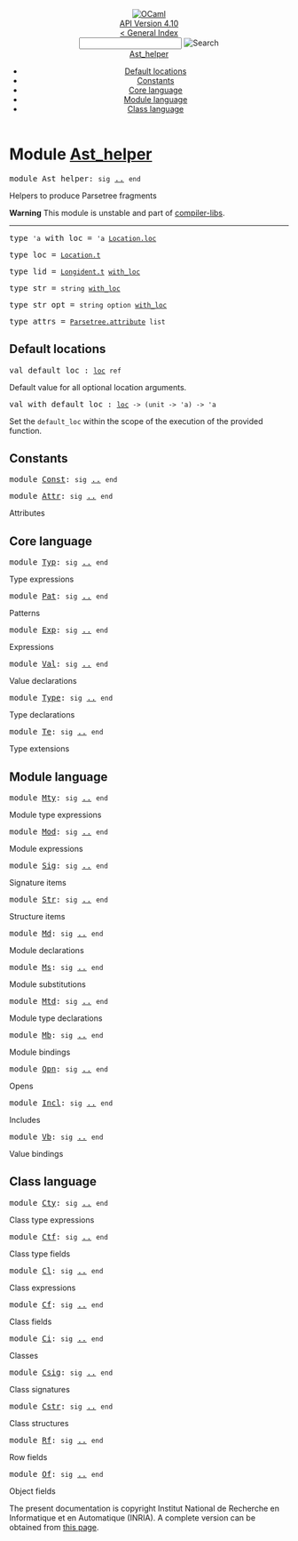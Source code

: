 <!-- ((! set title API !)) ((! set documentation !)) ((! set api !)) ((! set nobreadcrumb !)) -->
<div class="api"><header><nav class="toc brand"><a class="brand" href="https://ocaml.org/"><img src="colour-logo-gray.svg" class="svg" alt="OCaml"></a></nav><nav class="toc"><div class="toc_version"><a href="/docs" id="version-select">API Version 4.10</a></div><a href="index.html">&lt; General Index</a><div class="api_search"><input type="text" name="apisearch" id="api_search" oninput="mySearch(false);" onkeypress="this.oninput();" onclick="this.oninput();" onpaste="this.oninput();">
<img src="search_icon.svg" alt="Search" class="svg" onclick="mySearch(false)"></div>
<div id="search_results"></div><div class="toc_title"><a href="#top">Ast_helper</a></div><ul><li><a href="#1_Defaultlocations">Default locations</a></li><li><a href="#1_Constants">Constants</a></li><li><a href="#1_Corelanguage">Core language</a></li><li><a href="#1_Modulelanguage">Module language</a></li><li><a href="#1_Classlanguage">Class language</a></li></ul></nav></header>

<h1>Module <a href="type_Ast_helper.html">Ast_helper</a></h1>

<pre><span id="MODULEAst_helper"><span class="keyword">module</span> Ast_helper</span>: <code class="code"><span class="keyword">sig</span></code> <a href="Ast_helper.html">..</a> <code class="code"><span class="keyword">end</span></code></pre><div class="info module top">
<div class="info-desc">
<p>Helpers to produce Parsetree fragments</p>

<p><b>Warning</b> This module is unstable and part of
  <a href="Compiler_libs.html">compiler-libs</a>.</p>
</div>
</div>
<hr width="100%">

<pre><span id="TYPEwith_loc"><span class="keyword">type</span> <code class="type">'a</code> with_loc</span> = <code class="type">'a <a href="Location.html#TYPEloc">Location.loc</a></code> </pre>


<pre><span id="TYPEloc"><span class="keyword">type</span> <code class="type"></code>loc</span> = <code class="type"><a href="Location.html#TYPEt">Location.t</a></code> </pre>


<pre><span id="TYPElid"><span class="keyword">type</span> <code class="type"></code>lid</span> = <code class="type"><a href="Longident.html#TYPEt">Longident.t</a> <a href="Ast_helper.html#TYPEwith_loc">with_loc</a></code> </pre>


<pre><span id="TYPEstr"><span class="keyword">type</span> <code class="type"></code>str</span> = <code class="type">string <a href="Ast_helper.html#TYPEwith_loc">with_loc</a></code> </pre>


<pre><span id="TYPEstr_opt"><span class="keyword">type</span> <code class="type"></code>str_opt</span> = <code class="type">string option <a href="Ast_helper.html#TYPEwith_loc">with_loc</a></code> </pre>


<pre><span id="TYPEattrs"><span class="keyword">type</span> <code class="type"></code>attrs</span> = <code class="type"><a href="Parsetree.html#TYPEattribute">Parsetree.attribute</a> list</code> </pre>

<h2 id="1_Defaultlocations">Default locations</h2>
<pre><span id="VALdefault_loc"><span class="keyword">val</span> default_loc</span> : <code class="type"><a href="Ast_helper.html#TYPEloc">loc</a> ref</code></pre><div class="info ">
<div class="info-desc">
<p>Default value for all optional location arguments.</p>
</div>
</div>

<pre><span id="VALwith_default_loc"><span class="keyword">val</span> with_default_loc</span> : <code class="type"><a href="Ast_helper.html#TYPEloc">loc</a> -&gt; (unit -&gt; 'a) -&gt; 'a</code></pre><div class="info ">
<div class="info-desc">
<p>Set the <code class="code">default_loc</code> within the scope of the execution
        of the provided function.</p>
</div>
</div>
<h2 id="1_Constants">Constants</h2>
<pre><span id="MODULEConst"><span class="keyword">module</span> <a href="Ast_helper.Const.html">Const</a></span>: <code class="code"><span class="keyword">sig</span></code> <a href="Ast_helper.Const.html">..</a> <code class="code"><span class="keyword">end</span></code></pre>
<pre><span id="MODULEAttr"><span class="keyword">module</span> <a href="Ast_helper.Attr.html">Attr</a></span>: <code class="code"><span class="keyword">sig</span></code> <a href="Ast_helper.Attr.html">..</a> <code class="code"><span class="keyword">end</span></code></pre><div class="info">
<p>Attributes</p>

</div>
<h2 id="1_Corelanguage">Core language</h2>
<pre><span id="MODULETyp"><span class="keyword">module</span> <a href="Ast_helper.Typ.html">Typ</a></span>: <code class="code"><span class="keyword">sig</span></code> <a href="Ast_helper.Typ.html">..</a> <code class="code"><span class="keyword">end</span></code></pre><div class="info">
<p>Type expressions</p>

</div>

<pre><span id="MODULEPat"><span class="keyword">module</span> <a href="Ast_helper.Pat.html">Pat</a></span>: <code class="code"><span class="keyword">sig</span></code> <a href="Ast_helper.Pat.html">..</a> <code class="code"><span class="keyword">end</span></code></pre><div class="info">
<p>Patterns</p>

</div>

<pre><span id="MODULEExp"><span class="keyword">module</span> <a href="Ast_helper.Exp.html">Exp</a></span>: <code class="code"><span class="keyword">sig</span></code> <a href="Ast_helper.Exp.html">..</a> <code class="code"><span class="keyword">end</span></code></pre><div class="info">
<p>Expressions</p>

</div>

<pre><span id="MODULEVal"><span class="keyword">module</span> <a href="Ast_helper.Val.html">Val</a></span>: <code class="code"><span class="keyword">sig</span></code> <a href="Ast_helper.Val.html">..</a> <code class="code"><span class="keyword">end</span></code></pre><div class="info">
<p>Value declarations</p>

</div>

<pre><span id="MODULEType"><span class="keyword">module</span> <a href="Ast_helper.Type.html">Type</a></span>: <code class="code"><span class="keyword">sig</span></code> <a href="Ast_helper.Type.html">..</a> <code class="code"><span class="keyword">end</span></code></pre><div class="info">
<p>Type declarations</p>

</div>

<pre><span id="MODULETe"><span class="keyword">module</span> <a href="Ast_helper.Te.html">Te</a></span>: <code class="code"><span class="keyword">sig</span></code> <a href="Ast_helper.Te.html">..</a> <code class="code"><span class="keyword">end</span></code></pre><div class="info">
<p>Type extensions</p>

</div>
<h2 id="1_Modulelanguage">Module language</h2>
<pre><span id="MODULEMty"><span class="keyword">module</span> <a href="Ast_helper.Mty.html">Mty</a></span>: <code class="code"><span class="keyword">sig</span></code> <a href="Ast_helper.Mty.html">..</a> <code class="code"><span class="keyword">end</span></code></pre><div class="info">
<p>Module type expressions</p>

</div>

<pre><span id="MODULEMod"><span class="keyword">module</span> <a href="Ast_helper.Mod.html">Mod</a></span>: <code class="code"><span class="keyword">sig</span></code> <a href="Ast_helper.Mod.html">..</a> <code class="code"><span class="keyword">end</span></code></pre><div class="info">
<p>Module expressions</p>

</div>

<pre><span id="MODULESig"><span class="keyword">module</span> <a href="Ast_helper.Sig.html">Sig</a></span>: <code class="code"><span class="keyword">sig</span></code> <a href="Ast_helper.Sig.html">..</a> <code class="code"><span class="keyword">end</span></code></pre><div class="info">
<p>Signature items</p>

</div>

<pre><span id="MODULEStr"><span class="keyword">module</span> <a href="Ast_helper.Str.html">Str</a></span>: <code class="code"><span class="keyword">sig</span></code> <a href="Ast_helper.Str.html">..</a> <code class="code"><span class="keyword">end</span></code></pre><div class="info">
<p>Structure items</p>

</div>

<pre><span id="MODULEMd"><span class="keyword">module</span> <a href="Ast_helper.Md.html">Md</a></span>: <code class="code"><span class="keyword">sig</span></code> <a href="Ast_helper.Md.html">..</a> <code class="code"><span class="keyword">end</span></code></pre><div class="info">
<p>Module declarations</p>

</div>

<pre><span id="MODULEMs"><span class="keyword">module</span> <a href="Ast_helper.Ms.html">Ms</a></span>: <code class="code"><span class="keyword">sig</span></code> <a href="Ast_helper.Ms.html">..</a> <code class="code"><span class="keyword">end</span></code></pre><div class="info">
<p>Module substitutions</p>

</div>

<pre><span id="MODULEMtd"><span class="keyword">module</span> <a href="Ast_helper.Mtd.html">Mtd</a></span>: <code class="code"><span class="keyword">sig</span></code> <a href="Ast_helper.Mtd.html">..</a> <code class="code"><span class="keyword">end</span></code></pre><div class="info">
<p>Module type declarations</p>

</div>

<pre><span id="MODULEMb"><span class="keyword">module</span> <a href="Ast_helper.Mb.html">Mb</a></span>: <code class="code"><span class="keyword">sig</span></code> <a href="Ast_helper.Mb.html">..</a> <code class="code"><span class="keyword">end</span></code></pre><div class="info">
<p>Module bindings</p>

</div>

<pre><span id="MODULEOpn"><span class="keyword">module</span> <a href="Ast_helper.Opn.html">Opn</a></span>: <code class="code"><span class="keyword">sig</span></code> <a href="Ast_helper.Opn.html">..</a> <code class="code"><span class="keyword">end</span></code></pre><div class="info">
<p>Opens</p>

</div>

<pre><span id="MODULEIncl"><span class="keyword">module</span> <a href="Ast_helper.Incl.html">Incl</a></span>: <code class="code"><span class="keyword">sig</span></code> <a href="Ast_helper.Incl.html">..</a> <code class="code"><span class="keyword">end</span></code></pre><div class="info">
<p>Includes</p>

</div>

<pre><span id="MODULEVb"><span class="keyword">module</span> <a href="Ast_helper.Vb.html">Vb</a></span>: <code class="code"><span class="keyword">sig</span></code> <a href="Ast_helper.Vb.html">..</a> <code class="code"><span class="keyword">end</span></code></pre><div class="info">
<p>Value bindings</p>

</div>
<h2 id="1_Classlanguage">Class language</h2>
<pre><span id="MODULECty"><span class="keyword">module</span> <a href="Ast_helper.Cty.html">Cty</a></span>: <code class="code"><span class="keyword">sig</span></code> <a href="Ast_helper.Cty.html">..</a> <code class="code"><span class="keyword">end</span></code></pre><div class="info">
<p>Class type expressions</p>

</div>

<pre><span id="MODULECtf"><span class="keyword">module</span> <a href="Ast_helper.Ctf.html">Ctf</a></span>: <code class="code"><span class="keyword">sig</span></code> <a href="Ast_helper.Ctf.html">..</a> <code class="code"><span class="keyword">end</span></code></pre><div class="info">
<p>Class type fields</p>

</div>

<pre><span id="MODULECl"><span class="keyword">module</span> <a href="Ast_helper.Cl.html">Cl</a></span>: <code class="code"><span class="keyword">sig</span></code> <a href="Ast_helper.Cl.html">..</a> <code class="code"><span class="keyword">end</span></code></pre><div class="info">
<p>Class expressions</p>

</div>

<pre><span id="MODULECf"><span class="keyword">module</span> <a href="Ast_helper.Cf.html">Cf</a></span>: <code class="code"><span class="keyword">sig</span></code> <a href="Ast_helper.Cf.html">..</a> <code class="code"><span class="keyword">end</span></code></pre><div class="info">
<p>Class fields</p>

</div>

<pre><span id="MODULECi"><span class="keyword">module</span> <a href="Ast_helper.Ci.html">Ci</a></span>: <code class="code"><span class="keyword">sig</span></code> <a href="Ast_helper.Ci.html">..</a> <code class="code"><span class="keyword">end</span></code></pre><div class="info">
<p>Classes</p>

</div>

<pre><span id="MODULECsig"><span class="keyword">module</span> <a href="Ast_helper.Csig.html">Csig</a></span>: <code class="code"><span class="keyword">sig</span></code> <a href="Ast_helper.Csig.html">..</a> <code class="code"><span class="keyword">end</span></code></pre><div class="info">
<p>Class signatures</p>

</div>

<pre><span id="MODULECstr"><span class="keyword">module</span> <a href="Ast_helper.Cstr.html">Cstr</a></span>: <code class="code"><span class="keyword">sig</span></code> <a href="Ast_helper.Cstr.html">..</a> <code class="code"><span class="keyword">end</span></code></pre><div class="info">
<p>Class structures</p>

</div>

<pre><span id="MODULERf"><span class="keyword">module</span> <a href="Ast_helper.Rf.html">Rf</a></span>: <code class="code"><span class="keyword">sig</span></code> <a href="Ast_helper.Rf.html">..</a> <code class="code"><span class="keyword">end</span></code></pre><div class="info">
<p>Row fields</p>

</div>

<pre><span id="MODULEOf"><span class="keyword">module</span> <a href="Ast_helper.Of.html">Of</a></span>: <code class="code"><span class="keyword">sig</span></code> <a href="Ast_helper.Of.html">..</a> <code class="code"><span class="keyword">end</span></code></pre><div class="info">
<p>Object fields</p>

</div>

<div class="copyright">The present documentation is copyright Institut National de Recherche en Informatique et en Automatique (INRIA). A complete version can be obtained from <a href="http://caml.inria.fr/pub/docs/manual-ocaml/">this page</a>.</div></div>